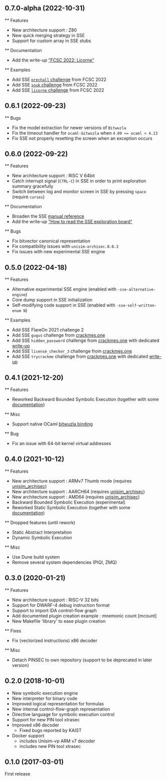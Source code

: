 ## 0.7.0-alpha (2022-10-31)

** Features
  - New architecture support : Z80
  - New quick merging strategy in SSE
  - Support for custom array in SSE stubs

** Documentation

  - Add the write-up ["FCSC 2022: Licorne"](doc/sse/fcsc_licorne.md)

** Examples

  - Add SSE [`prechall` challenge](examples/sse/fcsc/2022.prechall) from FCSC 2022
  - Add SSE [`souk` challenge](examples/sse/fcsc/2022.souk) from FCSC 2022
  - Add SSE [`licorne` challenge](examples/sse/fcsc/2022.licorne) from FCSC 2022

## 0.6.1 (2022-09-23)

** Bugs

  - Fix the model extraction for newer versions of `Bitwuzla`
  - Fix the timeout handler for `ocaml-bitwuzla` when `4.09 <= ocaml < 4.13`
  - Fix SSE not properly resetting the screen when an exception occurs

## 0.6.0 (2022-09-22)

** Features

   - New architecture support : RISC V 64bit
   - Catch interrupt signal (`CTRL-C`) in SSE in order to
     print exploration summary gracefully
   - Switch between log and monitor screen in SSE by pressing `space`
     (require `curses`)

** Documentation

   - Broaden the SSE [manual reference](doc/sse/references.md)
   - Add the write-up
	 ["How to read the SSE exploration board"](doc/sse/exploration_board.md)

** Bugs

   - Fix bitvector canonical representation
   - Fix compatibility issues with `unisim-archisec.0.0.3`
   - Fix issues with new experimental SSE engine

## 0.5.0 (2022-04-18)

** Features

   - Alternative experimental SSE engine
     (enabled with `-sse-alternative-engine`)
   - Core dump support in SSE initialization
   - Self-modifying code support in SSE
     (enabled with `-sse-self-written-enum N`)
	 
** Examples

   - Add SSE FlareOn 2021 challenge 2
   - Add SSE `gugus` challenge from
     [crackmes.one](https://crackmes.one/user/bueb810)
   - Add SSE `hidden_password` challenge from
     [crackmes.one](https://crackmes.one/user/pjenik@seznam.cz)
	 with dedicated [write-up](doc/sse/advanced_users.md)
   - Add SSE `license_checker_3` challenge from
     [crackmes.one](https://crackmes.one/user/NomanProdhan)
   - Add SSE `trycrackme` challenge from
	 [crackmes.one](https://crackmes.one/user/MrEmpy)
	 with dedicated [write-up](doc/sse/intermediates_2.md)

## 0.4.1 (2021-12-20)

** Features

   - Reworked Backward Bounded Symbolic Execution
     (together with some [documentation](doc/bbsse/))

** Misc

   - Support native OCaml
     [bitwuzla binding](https://github.com/bitwuzla/ocaml-bitwuzla)

** Bug

   - Fix an issue with 64-bit kernel virtual addresses

## 0.4.0 (2021-10-12)

** Features

   - New architecture support : ARMv7 Thumb mode
     (requires [unisim_archisec](https://github.com/binsec/unisim_archisec))
   - New architecture support : AARCH64
     (requires [unisim_archisec](https://github.com/binsec/unisim_archisec))
   - New architecture support : AMD64
     (requires [unisim_archisec](https://github.com/binsec/unisim_archisec))
   - Backward Bounded Symbolic Execution (experimental)
   - Reworked Static Symbolic Execution
     (together with some [documentation](doc/sse/))
   
** Dropped features (until rework)

   - Static Abstract Interpretation
   - Dynamic Symbolic Execution
   
** Misc

   - Use Dune build system
   - Remove several system dependencies (PIQI, ZMQ)

## 0.3.0 (2020-01-21)

** Features

   - New architecture support : RISC-V 32 bits
   - Support for DWARF-4 debug instruction format
   - Support to import IDA control-flow graph
   - Add documented plugin creation example : mnemonic count [mcount]
   - New Makefile 'library' to ease plugin creation

** Fixes

   - Fix (vectorized instructions) x86 decoder

** Misc

   - Detach PINSEC to own repository (support to be deprecated in later version)

## 0.2.0 (2018-10-01)

  - New symbolic execution engine
  - New interpreter for binary code
  - Improved logical representation for formulas
  - New internal control-flow-graph representation
  - Directive language for symbolic execution control
  - Support for new PIN tool xtrasec
  - Improved x86 decoder
    - Fixed bugs reported by KAIST
  - Docker support
    - includes Unisim-vp ARM v7 decoder
    - includes new PIN tool xtrasec



## 0.1.0 (2017-03-01)

  First release
